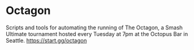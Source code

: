 # Octagon
Scripts and tools for automating the running of The Octagon, a Smash Ultimate tournament hosted every Tuesday at 7pm at the Octopus Bar in Seattle. https://start.gg/octagon
